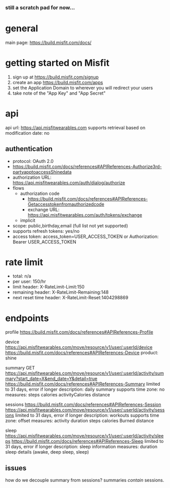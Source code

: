 ### still a scratch pad for now...

# general
main page: https://build.misfit.com/docs/

# getting started on Misfit

1. sign up at https://build.misfit.com/signup
1. create an app https://build.misfit.com/apps
  1. set the Application Domain to wherever you will redirect your users 
  1. take note of the "App Key" and "App Secret" 
 
# api
api url: https://api.misfitwearables.com
supports retrieval based on modification date: no 

## authentication

- protocol: OAuth 2.0
- https://build.misfit.com/docs/references#APIReferences-Authorize3rd-partyapptoaccessShinedata
- authorization URL: https://api.misfitwearables.com/auth/dialog/authorize
- flows 
  - authorization code
    - https://build.misfit.com/docs/references#APIReferences-Getaccesstokenfromauthorizedcode
    - exchange URL: https://api.misfitwearables.com/auth/tokens/exchange
  - implicit
- scope: public,birthday,email (full list not yet supported)
- supports refresh tokens: yes/no
- access token: access_token=USER_ACCESS_TOKEN or Authorization: Bearer USER_ACCESS_TOKEN


# rate limit

- total: n/a
- per user: 150/hr
- limit header: X-RateLimit-Limit:150
- remaining header: X-RateLimit-Remaining:148
- next reset time header: X-RateLimit-Reset:1404298869

# endpoints

profile
https://build.misfit.com/docs/references#APIReferences-Profile

device
https://api.misfitwearables.com/move/resource/v1/user/:userId/device
https://build.misfit.com/docs/references#APIReferences-Device
product:
    shine

summary
GET https://api.misfitwearables.com/move/resource/v1/user/:userId/activity/summary?start_date=X&end_date=Y&detail=true
https://build.misfit.com/docs/references#APIReferences-Summary
limited to 31 days, error if longer
description: daily summary
supports time zone: no
measures:
    steps
    calories
    activityCalories
    distance

sessions
https://build.misfit.com/docs/references#APIReferences-Session
https://api.misfitwearables.com/move/resource/v1/user/:userId/activity/sessions
limited to 31 days, error if longer
description: workouts
supports time zone: offset
measures:
    activity
    duration
    steps
    calories Burned
    distance
    
sleep
https://api.misfitwearables.com/move/resource/v1/user/:userId/activity/sleeps
https://build.misfit.com/docs/references#APIReferences-Sleep
limited to 31 days, error if longer
description: sleep information
measures:
    duration
    sleep details (awake, deep sleep, sleep)

## issues

how do we decouple summary from sessions?
summaries *contain* sessions. 
